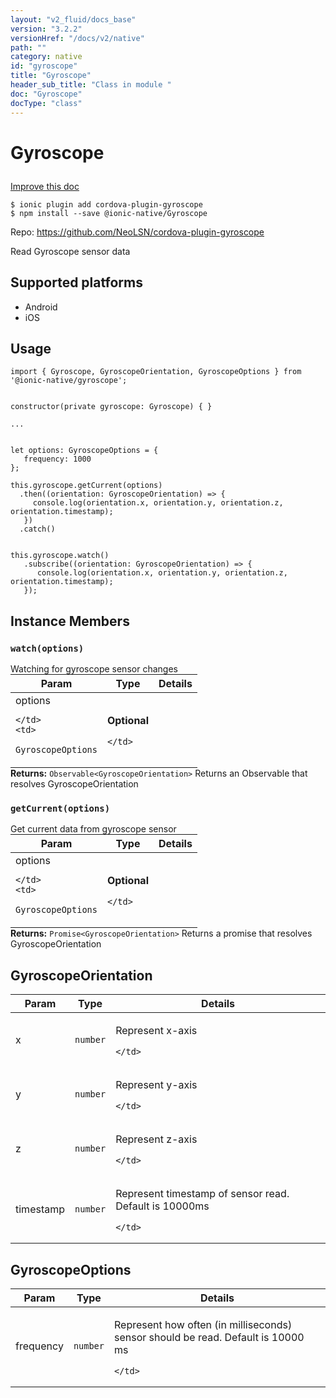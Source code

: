 ```yaml
---
layout: "v2_fluid/docs_base"
version: "3.2.2"
versionHref: "/docs/v2/native"
path: ""
category: native
id: "gyroscope"
title: "Gyroscope"
header_sub_title: "Class in module "
doc: "Gyroscope"
docType: "class"
---
```








<h1 class="api-title">
  
  Gyroscope
  

  

  </h1>

<a class="improve-v2-docs" href="http://github.com/driftyco/ionic-native/edit/master/src/@ionic-native/plugins/gyroscope/index.ts#L39">
  Improve this doc
</a>



<!-- decorators -->





<pre><code>$ ionic plugin add cordova-plugin-gyroscope
$ npm install --save @ionic-native/Gyroscope
</code></pre>
<p>Repo:
  <a href="https://github.com/NeoLSN/cordova-plugin-gyroscope">
    https://github.com/NeoLSN/cordova-plugin-gyroscope
  </a>
</p>

<!-- description -->

<p>Read Gyroscope sensor data</p>


<!-- @platforms tag -->
<h2>Supported platforms</h2>

<ul>
  <li>Android</li><li>iOS</li>
</ul>

<!-- @platforms tag end -->


<!-- if doc.decorators -->

<!-- @usage tag -->

<h2>Usage</h2>

<pre><code>import { Gyroscope, GyroscopeOrientation, GyroscopeOptions } from &#39;@ionic-native/gyroscope&#39;;


constructor(private gyroscope: Gyroscope) { }

...


let options: GyroscopeOptions = {
   frequency: 1000
};

this.gyroscope.getCurrent(options)
  .then((orientation: GyroscopeOrientation) =&gt; {
     console.log(orientation.x, orientation.y, orientation.z, orientation.timestamp);
   })
  .catch()


this.gyroscope.watch()
   .subscribe((orientation: GyroscopeOrientation) =&gt; {
      console.log(orientation.x, orientation.y, orientation.z, orientation.timestamp);
   });
</code></pre>




<!-- @property tags -->




<!-- methods on the class -->

<h2>Instance Members</h2>
<div id="watch"></div>
<h3>
  <code>watch(options)</code>
  

</h3>
Watching for gyroscope sensor changes
<table class="table param-table" style="margin:0;">
  <thead>
  <tr>
    <th>Param</th>
    <th>Type</th>
    <th>Details</th>
  </tr>
  </thead>
  <tbody>
  
  <tr>
    <td>
      options
      
    </td>
    <td>
      
<code>GyroscopeOptions</code>
    </td>
    <td>
      <p><strong class="tag">Optional</strong></p>

      
    </td>
  </tr>
  
  </tbody>
</table>

<div class="return-value" markdown="1">
  <i class="icon ion-arrow-return-left"></i>
  <b>Returns:</b> 
<code>Observable&lt;GyroscopeOrientation&gt;</code> Returns an Observable that resolves GyroscopeOrientation
</div><div id="getCurrent"></div>
<h3>
  <code>getCurrent(options)</code>
  

</h3>
Get current data from gyroscope sensor
<table class="table param-table" style="margin:0;">
  <thead>
  <tr>
    <th>Param</th>
    <th>Type</th>
    <th>Details</th>
  </tr>
  </thead>
  <tbody>
  
  <tr>
    <td>
      options
      
    </td>
    <td>
      
<code>GyroscopeOptions</code>
    </td>
    <td>
      <p><strong class="tag">Optional</strong></p>

      
    </td>
  </tr>
  
  </tbody>
</table>

<div class="return-value" markdown="1">
  <i class="icon ion-arrow-return-left"></i>
  <b>Returns:</b> 
<code>Promise&lt;GyroscopeOrientation&gt;</code> Returns a promise that resolves GyroscopeOrientation
</div>



<!-- other classes -->

<!-- end other classes -->

<!-- interfaces -->

<!--<h2><a class="anchor" name="interfaces" href="#interfaces"></a>Interfaces</h2>-->


<h2><a class="anchor" name="GyroscopeOrientation" href="#GyroscopeOrientation"></a>GyroscopeOrientation</h2>


<table class="table param-table" style="margin:0;">
  <thead>
  <tr>
    <th>Param</th>
    <th>Type</th>
    <th>Details</th>
  </tr>
  </thead>
  <tbody>
  
  <tr>
    <td>
      x
    </td>
    <td>
      <code>number</code>
    </td>
    <td>
      <p>Represent x-axis</p>

      
    </td>
  </tr>
  
  <tr>
    <td>
      y
    </td>
    <td>
      <code>number</code>
    </td>
    <td>
      <p>Represent y-axis</p>

      
    </td>
  </tr>
  
  <tr>
    <td>
      z
    </td>
    <td>
      <code>number</code>
    </td>
    <td>
      <p>Represent z-axis</p>

      
    </td>
  </tr>
  
  <tr>
    <td>
      timestamp
    </td>
    <td>
      <code>number</code>
    </td>
    <td>
      <p>Represent timestamp of sensor read. Default is 10000ms</p>

      
    </td>
  </tr>
  
  </tbody>
</table>




<h2><a class="anchor" name="GyroscopeOptions" href="#GyroscopeOptions"></a>GyroscopeOptions</h2>


<table class="table param-table" style="margin:0;">
  <thead>
  <tr>
    <th>Param</th>
    <th>Type</th>
    <th>Details</th>
  </tr>
  </thead>
  <tbody>
  
  <tr>
    <td>
      frequency
    </td>
    <td>
      <code>number</code>
    </td>
    <td>
      <p>Represent how often (in milliseconds) sensor should be read.  Default is 10000 ms</p>

      
    </td>
  </tr>
  
  </tbody>
</table>





<!-- end interfaces -->

<!-- related link --><!-- end content block -->


<!-- end body block -->

